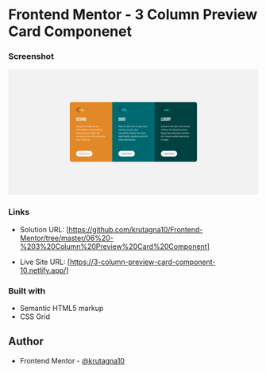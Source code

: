 # Frontend Mentor - 3 Column Preview Card Componenet

### Screenshot

![](Screenshot/Screenshot.png)

### Links

- Solution URL: [https://github.com/krutagna10/Frontend-Mentor/tree/master/06%20-%203%20Column%20Preview%20Card%20Component]

- Live Site URL: [https://3-column-preview-card-component-10.netlify.app/]

### Built with

- Semantic HTML5 markup
- CSS Grid

## Author
- Frontend Mentor - [@krutagna10](https://www.frontendmentor.io/profile/krutagna10)



